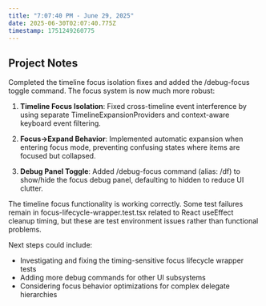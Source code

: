 ```yaml
---
title: "7:07:40 PM - June 29, 2025"
date: 2025-06-30T02:07:40.775Z
timestamp: 1751249260775
---
```


## Project Notes

Completed the timeline focus isolation fixes and added the /debug-focus toggle command. The focus system is now much more robust:

1. **Timeline Focus Isolation**: Fixed cross-timeline event interference by using separate TimelineExpansionProviders and context-aware keyboard event filtering.

2. **Focus→Expand Behavior**: Implemented automatic expansion when entering focus mode, preventing confusing states where items are focused but collapsed.

3. **Debug Panel Toggle**: Added /debug-focus command (alias: /df) to show/hide the focus debug panel, defaulting to hidden to reduce UI clutter.

The timeline focus functionality is working correctly. Some test failures remain in focus-lifecycle-wrapper.test.tsx related to React useEffect cleanup timing, but these are test environment issues rather than functional problems.

Next steps could include:
- Investigating and fixing the timing-sensitive focus lifecycle wrapper tests
- Adding more debug commands for other UI subsystems
- Considering focus behavior optimizations for complex delegate hierarchies

